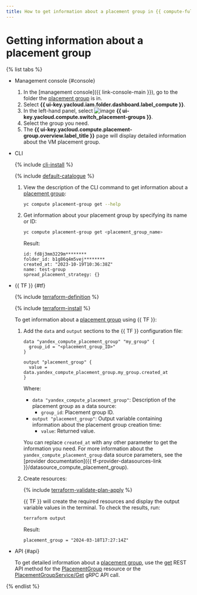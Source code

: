 ```yaml
---
title: How to get information about a placement group in {{ compute-full-name }}
---
```


# Getting information about a placement group

{% list tabs %}

- Management console {#console}

  1. In the [management console]({{ link-console-main }}), go to the folder the [placement group](../../concepts/placement-groups.md) is in.
  1. Select **{{ ui-key.yacloud.iam.folder.dashboard.label_compute }}**.
  1. In the left-hand panel, select ![image](../../../_assets/console-icons/copy-transparent.svg) **{{ ui-key.yacloud.compute.switch_placement-groups }}**.
  1. Select the group you need.
  1. The **{{ ui-key.yacloud.compute.placement-group.overview.label_title }}** page will display detailed information about the VM placement group.

- CLI

  {% include [cli-install](../../../_includes/cli-install.md) %}

  {% include [default-catalogue](../../../_includes/default-catalogue.md) %}

  1. View the description of the CLI command to get information about a [placement group](../../concepts/placement-groups.md):

      ```bash
      yc compute placement-group get --help
      ```

  1. Get information about your placement group by specifying its name or ID:

      ```bash
      yc compute placement-group get <placement_group_name>
      ```

      Result:

      ```text
      id: fd8j3mm3229m********
      folder_id: b1g86q4m5vej********
      created_at: "2023-10-19T10:36:38Z"
      name: test-group
      spread_placement_strategy: {}
      ```

- {{ TF }} {#tf}

  {% include [terraform-definition](../../../_tutorials/_tutorials_includes/terraform-definition.md) %}

  {% include [terraform-install](../../../_includes/terraform-install.md) %}

  To get information about a [placement group](../../concepts/placement-groups.md) using {{ TF }}:

  1. Add the `data` and `output` sections to the {{ TF }} configuration file:

      ```hcl
      data "yandex_compute_placement_group" "my_group" {
        group_id = "<placement_group_ID>"
      }

      output "placement_group" {
        value = data.yandex_compute_placement_group.my_group.created_at
      }
      ```

      Where:

      * `data "yandex_compute_placement_group"`: Description of the placement group as a data source:
        * `group_id`: Placement group ID.
      * `output "placement_group"`: Output variable containing information about the placement group creation time:
        * `value`: Returned value.

      You can replace `created_at` with any other parameter to get the information you need. For more information about the `yandex_compute_placement_group` data source parameters, see the [provider documentation]({{ tf-provider-datasources-link }}/datasource_compute_placement_group).

  1. Create resources:

      {% include [terraform-validate-plan-apply](../../../_tutorials/_tutorials_includes/terraform-validate-plan-apply.md) %}

      {{ TF }} will create the required resources and display the output variable values in the terminal. To check the results, run:

      ```bash
      terraform output
      ```

      Result:

      ```text
      placement_group = "2024-03-18T17:27:14Z"
      ```

- API {#api}

  To get detailed information about a [placement group](../../concepts/placement-groups.md), use the [get](../../api-ref/PlacementGroup/get.md) REST API method for the [PlacementGroup](../../api-ref/PlacementGroup/index.md) resource or the [PlacementGroupService/Get](../../api-ref/grpc/PlacementGroup/get.md) gRPC API call.

{% endlist %}
